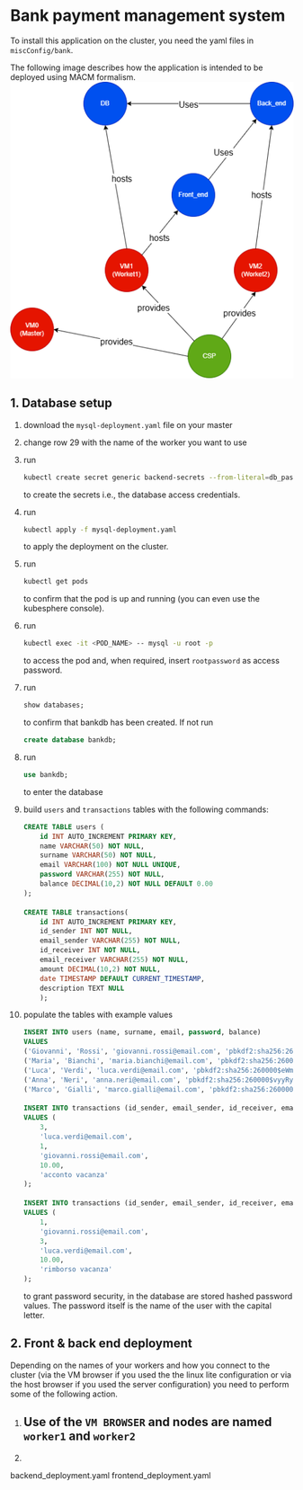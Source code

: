 # Bank payment management system
To install this application on the cluster, you need the yaml files in `miscConfig/bank`.

The following image describes how the application is intended to be deployed using MACM formalism.
![Alt text](miscConfig/App_MACM.png "MACM")

## 1. Database setup
1. download the `mysql-deployment.yaml` file on your master
2. change row 29 with the name of the worker you want to use
3. run
	```sh
  	kubectl create secret generic backend-secrets --from-literal=db_password='rootpassword' --from-literal=secret_key='rootpassword'
  	```
  	to create the secrets i.e., the database access credentials.
  
4. run
  	```sh
  	kubectl apply -f mysql-deployment.yaml
  	```
  	to apply the deployment on the cluster.
  
5. run
	```sh
  	kubectl get pods
  	```
  	to confirm that the pod is up and running (you can even use the kubesphere console).
  
6. run
  	```sh
  	kubectl exec -it <POD_NAME> -- mysql -u root -p
  	```
  	to access the pod and, when required, insert `rootpassword` as access password.
  
7. run
  	```sql
  	show databases;
  	```
  	to confirm that bankdb has been created. If not run
  	```sql
  	create database bankdb;
  	```
8. run
  	```sql
  	use bankdb;
  	```
  	to enter the database

9. build `users` and `transactions` tables with the following commands:
	```sql
	CREATE TABLE users ( 
	    id INT AUTO_INCREMENT PRIMARY KEY,
	    name VARCHAR(50) NOT NULL,
	    surname VARCHAR(50) NOT NULL,
	    email VARCHAR(100) NOT NULL UNIQUE,
	    password VARCHAR(255) NOT NULL,
	    balance DECIMAL(10,2) NOT NULL DEFAULT 0.00
	);

  	CREATE TABLE transactions(
 	    id INT AUTO_INCREMENT PRIMARY KEY,
 	    id_sender INT NOT NULL,
  	    email_sender VARCHAR(255) NOT NULL,
  	    id_receiver INT NOT NULL,
  	    email_receiver VARCHAR(255) NOT NULL,
  	    amount DECIMAL(10,2) NOT NULL,
  	    date TIMESTAMP DEFAULT CURRENT_TIMESTAMP,
  	    description TEXT NULL
   	    );
 	```
10. populate the tables with example values
	```sql
  	INSERT INTO users (name, surname, email, password, balance) 
	VALUES 
	('Giovanni', 'Rossi', 'giovanni.rossi@email.com', 'pbkdf2:sha256:260000$D4kuLfbAZTEqwgNs$2a54fd573638b8579e8fe5065de2b98463ffb3063820938f6c2b965c969bbf2d', 500.00), 
	('Maria', 'Bianchi', 'maria.bianchi@email.com', 'pbkdf2:sha256:260000$cPNofnRIMNt88UYH$3bdcc1f225c222cb9cd1b9eac5f38e15434653848d01e81114c1a67eda0b2fc7', 1000.00),
	('Luca', 'Verdi', 'luca.verdi@email.com', 'pbkdf2:sha256:260000$eWmItAkdLFqZhggI$d7e39d8c9e101f6bbb98e641c1ad2c476ff5aa172d5c955b27683944444340f2', 1500.00),
	('Anna', 'Neri', 'anna.neri@email.com', 'pbkdf2:sha256:260000$vyyRyHIxtVKyr5Sk$11776308bf0b4a9d4bc6a6d6f02d2177db672ebcf0d8e1ea7be8679cf85af0fe', 2000.00),
	('Marco', 'Gialli', 'marco.gialli@email.com', 'pbkdf2:sha256:260000$23uECGvUNaUrWLCb$2fda8024bec75830fe97d7279867652b2933dc00d870fbfa9968c643b8c1228e', 2500.00);

 	INSERT INTO transactions (id_sender, email_sender, id_receiver, email_receiver, amount, description)
	VALUES (
 	    3, 
  	    'luca.verdi@email.com', 
  	    1, 
  	    'giovanni.rossi@email.com', 
  	    10.00, 
  	    'acconto vacanza'
 	);

	INSERT INTO transactions (id_sender, email_sender, id_receiver, email_receiver, amount, description)
	VALUES (
  	    1, 
  	    'giovanni.rossi@email.com', 
  	    3, 
  	    'luca.verdi@email.com', 
  	    10.00, 
  	    'rimborso vacanza'
 	);
  	```
 	to grant password security, in the database are stored hashed password values. The password itself is the name of the user with the capital letter.

## 2. Front & back end deployment

Depending on the names of your workers and how you connect to the cluster (via the VM browser if you used the the linux lite configuration or via the host browser if you used the server configuration) you need to perform some of the following action.

1. Use of the `VM BROWSER` and nodes are named `worker1` and `worker2`
	-
2. 

backend_deployment.yaml
frontend_deployment.yaml



